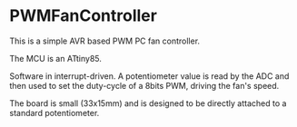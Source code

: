 # PWMFanController
This is a simple AVR based PWM PC fan controller.

The MCU is an ATtiny85.

Software in interrupt-driven. A potentiometer value is read by the ADC and then used to set the duty-cycle of a 8bits PWM, driving the fan's speed.

The board is small (33x15mm) and is designed to be directly attached to a standard potentiometer.
